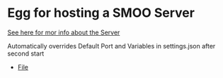# Egg for hosting a SMOO Server

[See here for mor info about the Server](https://smoo.it/#/host)

Automatically overrides Default Port and Variables in settings.json after second start

- [File](super-mario-odyssey-online.json)